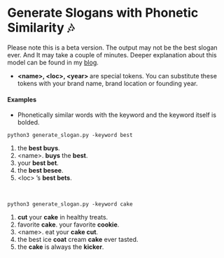 # Generate Slogans with Phonetic Similarity 🎶
Please note this is a beta version. The output may not be the best slogan ever. And It may take a couple of minutes.
Deeper explanation about this model can be found in my <a href='https://yeounyi.github.io/2021/02/23/model.html' target = '_blank'>blog</a>.
* <b>\<name\>, \<loc\>, \<year\> </b>are special tokens. You can substitute these tokens with your brand name, brand location or founding year.

#### Examples
* Phonetically similar words with the keyword and the keyword itself is bolded.


```python3 generate_slogan.py -keyword best```

1. the **best buys**.
2. \<name\>. **buys** the **best**.
3. your **best bet**.
4. the **best besee**.
5. \<loc\> ’s **best bets**.


<br>

```python3 generate_slogan.py -keyword cake```

1. **cut** your **cake** in healthy treats.
2. favorite **cake**. your favorite **cookie**.
3. \<name\>. eat your **cake cut**.
4. the best ice **coat** cream **cake** ever tasted.
5. the **cake** is always the **kicker**.

